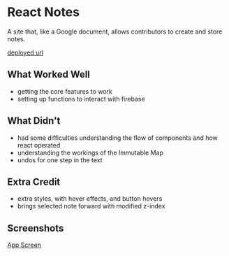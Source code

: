 # React Notes

A site that, like a Google document, allows contributors to create and store notes.

[deployed url](https://sharp-hermann-d49b2f.netlify.app/)

## What Worked Well
- getting the core features to work
- setting up functions to interact with firebase

## What Didn't
- had some difficulties understanding the flow of components and how react operated
- understanding the workings of the Immutable Map
- undos for one step in the text

## Extra Credit
- extra styles, with hover effects, and button hovers
- brings selected note forward with modified z-index

## Screenshots
[App Screen](./screenshots/app.png)